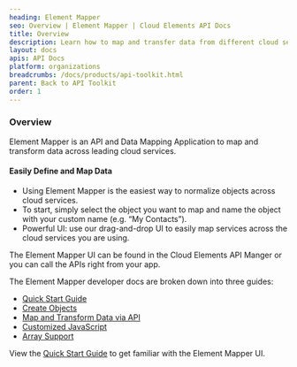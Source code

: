 ```yaml
---
heading: Element Mapper
seo: Overview | Element Mapper | Cloud Elements API Docs
title: Overview
description: Learn how to map and transfer data from different cloud services.
layout: docs
apis: API Docs
platform: organizations
breadcrumbs: /docs/products/api-toolkit.html
parent: Back to API Toolkit
order: 1
---
```


### Overview

Element Mapper is an API and Data Mapping Application to map and transform data across leading cloud services.

#### Easily Define and Map Data

* Using Element Mapper is the easiest way to normalize objects across cloud services.
* To start, simply select the object you want to map and name the object with your custom name (e.g. “My Contacts”).
* Powerful UI: use our drag-and-drop UI to easily map services across the cloud services you are using.

The Element Mapper UI can be found in the Cloud Elements API Manger or you can call the APIs right from your app.

The Element Mapper developer docs are broken down into three guides:

* [Quick Start Guide](quick-start-guide.html)
* [Create Objects](create-objects.html)
* [Map and Transform Data via API](map-and-transform-data-via-api.html)
* [Customized JavaScript](customized-javascript.html)
* [Array Support](array-support.html)

View the [Quick Start Guide](quick-start-guide.html) to get familiar with the Element Mapper UI.
